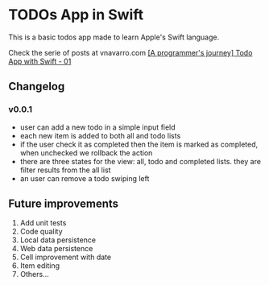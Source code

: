 # TODOs App in Swift

This is a basic todos app made to learn Apple's Swift language.

Check the serie of posts at vnavarro.com
[[A programmer's journey] Todo App with Swift - 01](http://vnavarro.com.br/swift/tutorial/2016/03/07/swift-todos-01.html)

## Changelog

### v0.0.1

* user can add a new todo in a simple input field
* each new item is added to both all and todo lists
* if the user check it as completed then the item is marked as completed, when unchecked we rollback the action
* there are three states for the view: all, todo and completed lists. they are filter results from the all list
* an user can remove a todo swiping left

## Future improvements

1. Add unit tests
2. Code quality
3. Local data persistence
4. Web data persistence
5. Cell improvement with date
6. Item editing
7. Others...


